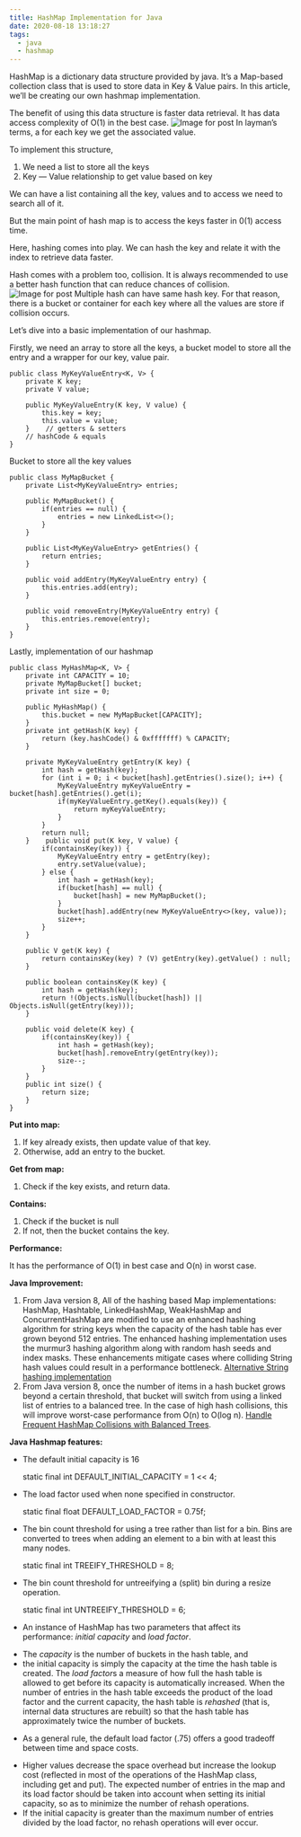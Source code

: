 ```yaml
---
title: HashMap Implementation for Java
date: 2020-08-18 13:18:27
tags:
  - java
  - hashmap
---
```


HashMap is a dictionary data structure provided by java. It’s a Map-based collection class that is used to store data in Key & Value pairs. In this article, we’ll be creating our own hashmap implementation.

The benefit of using this data structure is faster data retrieval. It has data access complexity of O(1) in the best case.
![Image for post](/content/images/2021/03/1.png)
In layman’s terms, a for each key we get the associated value.

To implement this structure,

1. We need a list to store all the keys
2. Key — Value relationship to get value based on key

We can have a list containing all the key, values and to access we need to search all of it.

But the main point of hash map is to access the keys faster in 0(1) access time.

Here, hashing comes into play. We can hash the key and relate it with the index to retrieve data faster.

Hash comes with a problem too, collision. It is always recommended to use a better hash function that can reduce chances of collision.
![Image for post](/content/images/2021/03/2.png)
Multiple hash can have same hash key. For that reason, there is a bucket or container for each key where all the values are store if collision occurs.

Let’s dive into a basic implementation of our hashmap.

Firstly, we need an array to store all the keys, a bucket model to store all the entry and a wrapper for our key, value pair.

    public class MyKeyValueEntry<K, V> {
        private K key;
        private V value;
    
        public MyKeyValueEntry(K key, V value) {
            this.key = key;
            this.value = value;
        }    // getters & setters
        // hashCode & equals
    }

Bucket to store all the key values

    public class MyMapBucket {
        private List<MyKeyValueEntry> entries;
    
        public MyMapBucket() {
            if(entries == null) {
                entries = new LinkedList<>();
            }
        }
    
        public List<MyKeyValueEntry> getEntries() {
            return entries;
        }
    
        public void addEntry(MyKeyValueEntry entry) {
            this.entries.add(entry);
        }
    
        public void removeEntry(MyKeyValueEntry entry) {
            this.entries.remove(entry);
        }
    }

Lastly, implementation of our hashmap

    public class MyHashMap<K, V> {
        private int CAPACITY = 10;
        private MyMapBucket[] bucket;
        private int size = 0;
    
        public MyHashMap() {
            this.bucket = new MyMapBucket[CAPACITY];
        }
        private int getHash(K key) {
            return (key.hashCode() & 0xfffffff) % CAPACITY;
        }
    
        private MyKeyValueEntry getEntry(K key) {
            int hash = getHash(key);
            for (int i = 0; i < bucket[hash].getEntries().size(); i++) {
                MyKeyValueEntry myKeyValueEntry = bucket[hash].getEntries().get(i);
                if(myKeyValueEntry.getKey().equals(key)) {
                    return myKeyValueEntry;
                }
            }
            return null;
        }    public void put(K key, V value) {
            if(containsKey(key)) {
                MyKeyValueEntry entry = getEntry(key);
                entry.setValue(value);
            } else {
                int hash = getHash(key);
                if(bucket[hash] == null) {
                    bucket[hash] = new MyMapBucket();
                }
                bucket[hash].addEntry(new MyKeyValueEntry<>(key, value));
                size++;
            }
        }
    
        public V get(K key) {
            return containsKey(key) ? (V) getEntry(key).getValue() : null;
        }
    
        public boolean containsKey(K key) {
            int hash = getHash(key);
            return !(Objects.isNull(bucket[hash]) || Objects.isNull(getEntry(key)));
        }
    
        public void delete(K key) {
            if(containsKey(key)) {
                int hash = getHash(key);
                bucket[hash].removeEntry(getEntry(key));
                size--;
            }
        }
        public int size() {
            return size;
        }
    }

**Put into map:**

1. If key already exists, then update value of that key.
2. Otherwise, add an entry to the bucket.

**Get from map:**

1. Check if the key exists, and return data.

**Contains:**

1. Check if the bucket is null
2. If not, then the bucket contains the key.

**Performance:**

It has the performance of O(1) in best case and O(n) in worst case.

**Java Improvement:**

1. From Java version 8, All of the hashing based Map implementations: HashMap, Hashtable, LinkedHashMap, WeakHashMap and ConcurrentHashMap are modified to use an enhanced hashing algorithm for string keys when the capacity of the hash table has ever grown beyond 512 entries. The enhanced hashing implementation uses the murmur3 hashing algorithm along with random hash seeds and index masks. These enhancements mitigate cases where colliding String hash values could result in a performance bottleneck. [Alternative String hashing implementation](https://hg.openjdk.java.net/jdk8/jdk8/jdk/rev/43bd5ee0205e)
2. From Java version 8, once the number of items in a hash bucket grows beyond a certain threshold, that bucket will switch from using a linked list of entries to a balanced tree. In the case of high hash collisions, this will improve worst-case performance from O(n) to O(log n). [Handle Frequent HashMap Collisions with Balanced Trees](https://openjdk.java.net/jeps/180).

**Java Hashmap features:**

- The default initial capacity is 16

    static final int DEFAULT_INITIAL_CAPACITY = 1 << 4;

- The load factor used when none specified in constructor.

    static final float DEFAULT_LOAD_FACTOR = 0.75f;

- The bin count threshold for using a tree rather than list for a bin. Bins are converted to trees when adding an element to a bin with at least this many nodes.

    static final int TREEIFY_THRESHOLD = 8;

- The bin count threshold for untreeifying a (split) bin during a resize operation.

    static final int UNTREEIFY_THRESHOLD = 6;

- An instance of HashMap has two parameters that affect its performance: *initial capacity* and *load factor*. 
* The *capacity* is the number of buckets in the hash table, and 
* the initial capacity is simply the capacity at the time the hash table is created. 
The *load factor*s a measure of how full the hash table is allowed to get before its capacity is automatically increased. 
When the number of entries in the hash table exceeds the product of the load factor and the current capacity, the hash table is *rehashed* (that is, internal data structures are rebuilt) so that the hash table has approximately twice the number of buckets.
- As a general rule, the default load factor (.75) offers a good tradeoff between time and space costs. 
* Higher values decrease the space overhead but increase the lookup cost (reflected in most of the operations of the HashMap class, including get and put). 
The expected number of entries in the map and its load factor should be taken into account when setting its initial capacity, so as to minimize the number of rehash operations. 
* If the initial capacity is greater than the maximum number of entries divided by the load factor, no rehash operations will ever occur.
